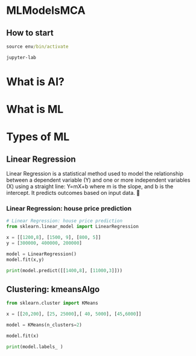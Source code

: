 # MLModelsMCA
## How to start

```cmd
source env/bin/activate

jupyter-lab
```
# What is AI?
# What is ML


# Types of ML

## Linear Regression
Linear Regression is a statistical method used to model the relationship between a dependent variable (Y) and one or more independent variables (X) using a straight line:
Y=mX+b
where m is the slope, and b is the intercept. It predicts outcomes based on input data. 🚀

### Linear Regression: house price prediction
```py
# Linear Regression: house price prediction
from sklearn.linear_model import LinearRegression

x = [[1200,8], [1500, 9], [800, 5]]
y = [300000, 400000, 200000]

model = LinearRegression()
model.fit(x,y)

print(model.predict([[1400,8], [11000,3]]))
```
## Clustering: kmeansAlgo
```py
from sklearn.cluster import KMeans

x = [[20,200], [25, 25000],[ 40, 5000], [45,6000]]

model = KMeans(n_clusters=2)

model.fit(x)

print(model.labels_ )
```



